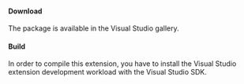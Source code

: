 #### Download
The package is available in the Visual Studio gallery.

#### Build
In order to compile this extension, you have to install the Visual Studio extension development workload with the Visual Studio SDK.